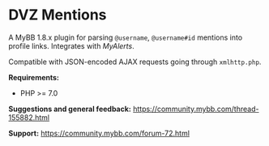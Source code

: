 # DVZ Mentions

A MyBB 1.8.x plugin for parsing `@username`, `@username#id` mentions into profile links. Integrates with _MyAlerts_.

Compatible with JSON-encoded AJAX requests going through `xmlhttp.php`.

**Requirements:**
- PHP >= 7.0

**Suggestions and general feedback:** https://community.mybb.com/thread-155882.html

**Support:** https://community.mybb.com/forum-72.html
